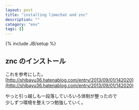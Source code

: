 ```yaml
---
layout: post
title: "installing limechat and znc"
description: ""
category: "env"
tags: []
---
```

{% include JB/setup %}

## znc のインストール
これを参考にした。
[http://shibayu36.hatenablog.com/entry/2013/09/01/142020](http://shibayu36.hatenablog.com/entry/2013/09/01/142020)

やっと引っ越しも一段落していろいろ体制が整ったので  
少しずつ環境を整えつつ勉強していく。

